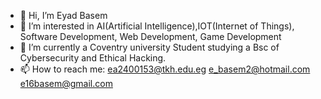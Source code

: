 - 👋 Hi, I’m Eyad Basem
- 👀 I’m interested in AI(Artificial Intelligence),IOT(Internet of Things), Software Development, Web Development, Game Development
- 🌱 I’m currently a Coventry university Student studying a Bsc of Cybersecurity and Ethical Hacking.
- 📫 How to reach me:
         ea2400153@tkh.edu.eg
         e_basem2@hotmail.com
         e16basem@gmail.com

  
